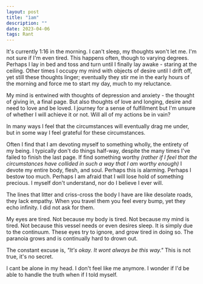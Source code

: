```yaml
---
layout: post
title: "1am"
description: ""
date: 2023-04-06
tags: Rant
---
```


It's currently 1:16 in the morning. I can't sleep, my thoughts won't let me. I'm not sure if I'm even tired. This happens often, though to varying degrees. Perhaps I lay in bed and toss and turn until I finally lay awake - staring at the ceiling. Other times I occupy my mind with objects of desire until I drift off, yet still these thoughts linger; eventually they stir me in the early hours of the morning and force me to start my day, much to my reluctance.

My mind is entwined with thoughts of depression and anxiety - the thought of giving in, a final page. But also thoughts of love and longing, desire and need to love and be loved. I journey for a sense of fulfillment but I'm unsure of whether I will achieve it or not. Will all of my actions be in vain? 

In many ways I feel that the circumstances will eventually drag me under, but in some way I feel grateful for these circumstances. 

Often I find that I am devoting myself to something wholly, the entirety of my being. I typically don't do things half-way, despite the many times I've failed to finish the last page. If find something worthy  *(rather if I feel that the circumstances have collided in such a way that I am worthy enough)* I devote my entire body, flesh, and soul. Perhaps this is alarming. Perhaps I bestow too much. Perhaps I am afraid that I will lose hold of something precious. I myself don't understand, nor do I believe I ever will.

The lines that litter and criss-cross the body I have are like desolate roads, they lack empathy. When you travel them you feel every bump, yet they echo infinity. I did not ask for them. 

My eyes are tired. Not because my body is tired. Not because my mind is tired. Not because this vessel needs or even desires sleep. It is simply due to the continuum. These eyes try to ignore, and grow tired in doing so. The paranoia grows and is continually hard to drown out.

The constant excuse is, *"It's okay. It wont always be this way."*
This is not true, it's no secret.

I cant be alone in my head. I don't feel like me anymore. I wonder if I'd be able to handle the truth when if I told myself.